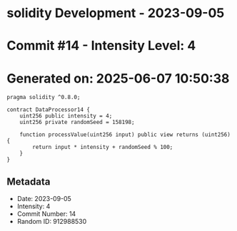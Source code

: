 ﻿# solidity Development - 2023-09-05
# Commit #14 - Intensity Level: 4
# Generated on: 2025-06-07 10:50:38
```solidity
pragma solidity ^0.8.0;

contract DataProcessor14 {
    uint256 public intensity = 4;
    uint256 private randomSeed = 158198;

    function processValue(uint256 input) public view returns (uint256) {
        return input * intensity + randomSeed % 100;
    }
}
```
## Metadata
- Date: 2023-09-05
- Intensity: 4
- Commit Number: 14
- Random ID: 912988530
